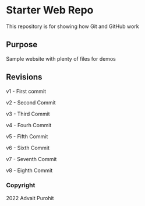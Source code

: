 # Starter Web Repo

This repository is for showing how Git and GitHub work

## Purpose

Sample website with plenty of files for demos


## Revisions
v1 - First commit

v2 - Second Commit

v3 - Third Commit

v4 - Fourh Commit

v5 - Fifth Commit

v6 - Sixth Commit

v7 - Seventh Commit

v8 - Eighth Commit

### Copyright
2022 Advait Purohit

